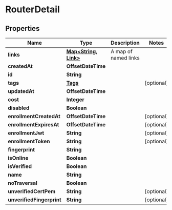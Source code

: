 

# RouterDetail


## Properties

| Name | Type | Description | Notes |
|------------ | ------------- | ------------- | -------------|
|**links** | [**Map&lt;String, Link&gt;**](Link.md) | A map of named links |  |
|**createdAt** | **OffsetDateTime** |  |  |
|**id** | **String** |  |  |
|**tags** | [**Tags**](Tags.md) |  |  [optional] |
|**updatedAt** | **OffsetDateTime** |  |  |
|**cost** | **Integer** |  |  |
|**disabled** | **Boolean** |  |  |
|**enrollmentCreatedAt** | **OffsetDateTime** |  |  [optional] |
|**enrollmentExpiresAt** | **OffsetDateTime** |  |  [optional] |
|**enrollmentJwt** | **String** |  |  [optional] |
|**enrollmentToken** | **String** |  |  [optional] |
|**fingerprint** | **String** |  |  |
|**isOnline** | **Boolean** |  |  |
|**isVerified** | **Boolean** |  |  |
|**name** | **String** |  |  |
|**noTraversal** | **Boolean** |  |  |
|**unverifiedCertPem** | **String** |  |  [optional] |
|**unverifiedFingerprint** | **String** |  |  [optional] |



